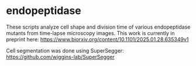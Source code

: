 # endopeptidase

These scripts analyze cell shape and division time of various endopeptidase mutants from time-lapse microscopy images. This work is currently in preprint here: https://www.biorxiv.org/content/10.1101/2025.01.28.635349v1

Cell segmentation was done using SuperSegger: https://github.com/wiggins-lab/SuperSegger
